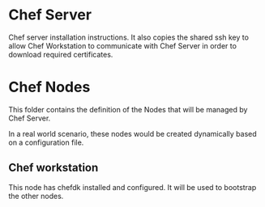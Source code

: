 # Chef Server
Chef server installation instructions. It also copies the shared ssh key to allow Chef Workstation to communicate with Chef Server in order to download required certificates.

# Chef Nodes
This folder contains the definition of the Nodes that will be managed by Chef Server.

In a real world scenario, these nodes would be created dynamically based on a configuration file.

## Chef workstation
This node has chefdk installed and configured. It will be used to bootstrap the other nodes.
